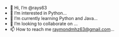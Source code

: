 - 👋 Hi, I’m @rays63
- 👀 I’m interested in Python...
- 🌱 I’m currently learning Python and Java...
- 💞️ I’m looking to collaborate on ...
- 📫 How to reach me raymondmhz63@gmail.com...

<!---
rays63/rays63 is a ✨ special ✨ repository because its `README.md` (this file) appears on your GitHub profile.
You can click the Preview link to take a look at your changes.
--->
